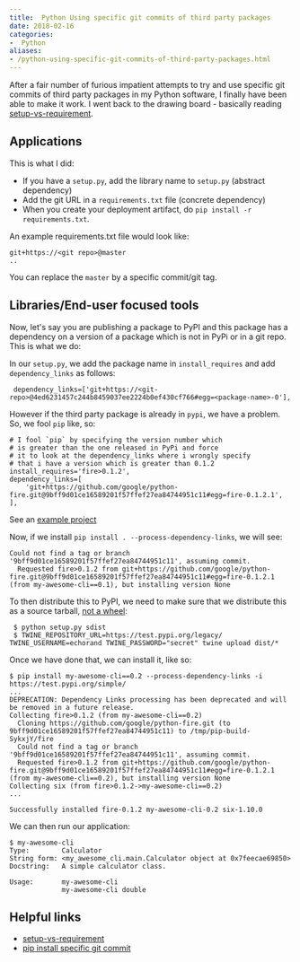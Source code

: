 ```yaml
---
title:  Python Using specific git commits of third party packages
date: 2018-02-16
categories:
-  Python
aliases:
- /python-using-specific-git-commits-of-third-party-packages.html
---
```


After a fair number of furious impatient attempts to try and use specific git commits
of third party packages in my Python software, I finally have been able to make it work.
I went back to the drawing board - basically reading 
[setup-vs-requirement](https://caremad.io/posts/2013/07/setup-vs-requirement/).


## Applications

This is what I did:

- If you have a `setup.py`, add the library name to `setup.py` (abstract dependency)
- Add the git URL in a `requirements.txt` file (concrete dependency)
- When you create your deployment artifact, do `pip install -r requirements.txt`.

An example requirements.txt file would look like:

```
git+https://<git repo>@master
..

```

You can replace the `master` by a specific commit/git tag.

## Libraries/End-user focused tools

Now, let's say you are publishing a package to PyPI and this package has a dependency on
a version of a package which is not in PyPi or in a git repo. This is what we do:

In our `setup.py`, we add the package name in `install_requires` and add `dependency_links`
as follows:

```
 dependency_links=['git+https://<git-repo>@4ed6231457c244b8459037ee2224b0ef430cf766#egg=<package-name>-0'],
```

 
However if the third party package is already in `pypi`, we have a problem. So, we fool `pip` like, so:

```
# I fool `pip` by specifying the version number which
# is greater than the one released in PyPi and force
# it to look at the dependency_links where i wrongly specify
# that i have a version which is greater than 0.1.2
install_requires='fire>0.1.2',
dependency_links=[
    'git+https://github.com/google/python-fire.git@9bff9d01ce16589201f57ffef27ea84744951c11#egg=fire-0.1.2.1',
],

```

See an [example project](https://github.com/amitsaha/python-git-dependency-demo/tree/master/application)

Now, if we install `pip install . --process-dependency-links`, we will see:

```
Could not find a tag or branch '9bff9d01ce16589201f57ffef27ea84744951c11', assuming commit.
  Requested fire>0.1.2 from git+https://github.com/google/python-fire.git@9bff9d01ce16589201f57ffef27ea84744951c11#egg=fire-0.1.2.1 (from my-awesome-cli==0.1), but installing version None
```
 
 To then distribute this to  PyPI, we need to make sure that we distribute this as a source tarball, [not a wheel](https://github.com/pypa/pip/issues/3172):
 
```
 $ python setup.py sdist
 $ TWINE_REPOSITORY_URL=https://test.pypi.org/legacy/ TWINE_USERNAME=echorand TWINE_PASSWORD="secret" twine upload dist/*
```
 
 Once we have done that, we can install it, like so:
 
```
$ pip install my-awesome-cli==0.2 --process-dependency-links -i https://test.pypi.org/simple/
...
DEPRECATION: Dependency Links processing has been deprecated and will be removed in a future release.
Collecting fire>0.1.2 (from my-awesome-cli==0.2)
  Cloning https://github.com/google/python-fire.git (to 9bff9d01ce16589201f57ffef27ea84744951c11) to /tmp/pip-build-SykxjY/fire
  Could not find a tag or branch '9bff9d01ce16589201f57ffef27ea84744951c11', assuming commit.
  Requested fire>0.1.2 from git+https://github.com/google/python-fire.git@9bff9d01ce16589201f57ffef27ea84744951c11#egg=fire-0.1.2.1 (from my-awesome-cli==0.2), but installing version None
Collecting six (from fire>0.1.2->my-awesome-cli==0.2)
...

Successfully installed fire-0.1.2 my-awesome-cli-0.2 six-1.10.0
```

We can then run our application:

```
$ my-awesome-cli
Type:        Calculator
String form: <my_awesome_cli.main.Calculator object at 0x7feecae69850>
Docstring:   A simple calculator class.

Usage:       my-awesome-cli
             my-awesome-cli double

```

## Helpful links

- [setup-vs-requirement](https://caremad.io/posts/2013/07/setup-vs-requirement/)
- [pip install specific git commit](https://yuji.wordpress.com/2011/04/11/pip-install-specific-commit-from-git-repository/)
